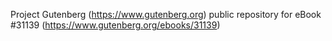 Project Gutenberg (https://www.gutenberg.org) public repository for eBook #31139 (https://www.gutenberg.org/ebooks/31139)
